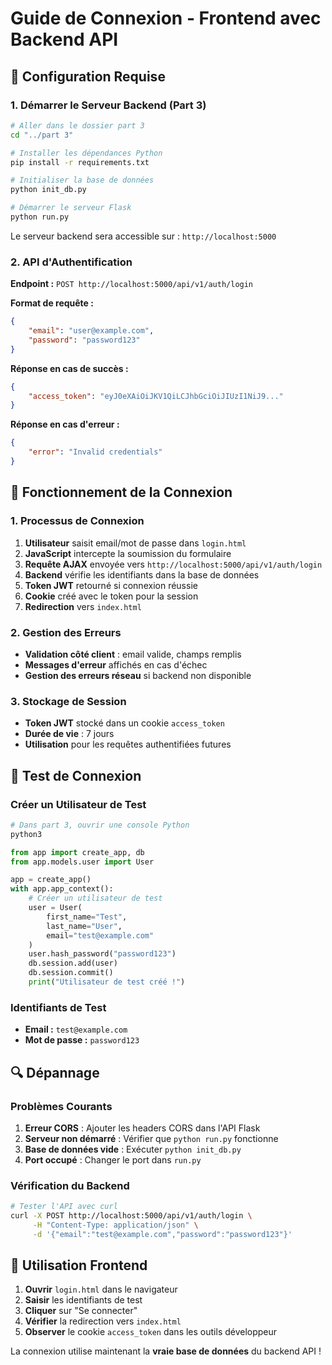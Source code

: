 # Guide de Connexion - Frontend avec Backend API

## 🔧 Configuration Requise

### 1. Démarrer le Serveur Backend (Part 3)

```bash
# Aller dans le dossier part 3
cd "../part 3"

# Installer les dépendances Python
pip install -r requirements.txt

# Initialiser la base de données
python init_db.py

# Démarrer le serveur Flask
python run.py
```

Le serveur backend sera accessible sur : `http://localhost:5000`

### 2. API d'Authentification

**Endpoint :** `POST http://localhost:5000/api/v1/auth/login`

**Format de requête :**
```json
{
    "email": "user@example.com",
    "password": "password123"
}
```

**Réponse en cas de succès :**
```json
{
    "access_token": "eyJ0eXAiOiJKV1QiLCJhbGciOiJIUzI1NiJ9..."
}
```

**Réponse en cas d'erreur :**
```json
{
    "error": "Invalid credentials"
}
```

## 🎯 Fonctionnement de la Connexion

### 1. Processus de Connexion
1. **Utilisateur** saisit email/mot de passe dans `login.html`
2. **JavaScript** intercepte la soumission du formulaire
3. **Requête AJAX** envoyée vers `http://localhost:5000/api/v1/auth/login`
4. **Backend** vérifie les identifiants dans la base de données
5. **Token JWT** retourné si connexion réussie
6. **Cookie** créé avec le token pour la session
7. **Redirection** vers `index.html`

### 2. Gestion des Erreurs
- **Validation côté client** : email valide, champs remplis
- **Messages d'erreur** affichés en cas d'échec
- **Gestion des erreurs réseau** si backend non disponible

### 3. Stockage de Session
- **Token JWT** stocké dans un cookie `access_token`
- **Durée de vie** : 7 jours
- **Utilisation** pour les requêtes authentifiées futures

## 🧪 Test de Connexion

### Créer un Utilisateur de Test

```bash
# Dans part 3, ouvrir une console Python
python3
```

```python
from app import create_app, db
from app.models.user import User

app = create_app()
with app.app_context():
    # Créer un utilisateur de test
    user = User(
        first_name="Test",
        last_name="User", 
        email="test@example.com"
    )
    user.hash_password("password123")
    db.session.add(user)
    db.session.commit()
    print("Utilisateur de test créé !")
```

### Identifiants de Test
- **Email :** `test@example.com`
- **Mot de passe :** `password123`

## 🔍 Dépannage

### Problèmes Courants

1. **Erreur CORS** : Ajouter les headers CORS dans l'API Flask
2. **Serveur non démarré** : Vérifier que `python run.py` fonctionne
3. **Base de données vide** : Exécuter `python init_db.py`
4. **Port occupé** : Changer le port dans `run.py`

### Vérification du Backend

```bash
# Tester l'API avec curl
curl -X POST http://localhost:5000/api/v1/auth/login \
     -H "Content-Type: application/json" \
     -d '{"email":"test@example.com","password":"password123"}'
```

## 📱 Utilisation Frontend

1. **Ouvrir** `login.html` dans le navigateur
2. **Saisir** les identifiants de test
3. **Cliquer** sur "Se connecter"
4. **Vérifier** la redirection vers `index.html`
5. **Observer** le cookie `access_token` dans les outils développeur

La connexion utilise maintenant la **vraie base de données** du backend API !
